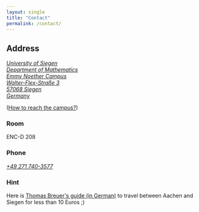 ```yaml
---
layout: single
title: "Contact"
permalink: /contact/
---
```


## Address

<a class="social-btn" style="white-space: nowrap" href="https://www.google.de/maps/place/50°52'25.9%22N+8°00'18.2%22E/@50.873858,8.0039812,18z/data=!3m1!4b1!4m5!3m4!1s0x0:0x0!8m2!3d50.873858!4d8.005053" rel="noopener noreferrer">
<i class="fa fa-fw fa-map-marker" aria-hidden="true">
University of Siegen<br>
Department of Mathematics<br>
Emmy Noether Campus<br>
Walter-Flex-Straße 3<br>
57068 Siegen<br>
Germany
</i>
</a>
<br>

([How to reach the campus?](http://www.mathematik.uni-siegen.de/anfahrt/index.html.en?lang=en))

### Room

ENC-D 208

### Phone

<a class="social-btn" style="white-space: nowrap" href="tel:+49 271 740-3577" target="_blank" rel="noopener noreferrer">
  <i class="fa fa-fw fa-phone">+49 271 740-3577</i>
</a>

### Hint

Here is [Thomas Breuer's guide (in German)](/VonAachenNachSiegen.pdf) to travel between Aachen and Siegen for less than 10 Euros ;)
